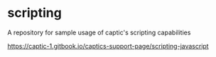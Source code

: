 # scripting
A repository for sample usage of captic's scripting capabilities

https://captic-1.gitbook.io/captics-support-page/scripting-javascript
